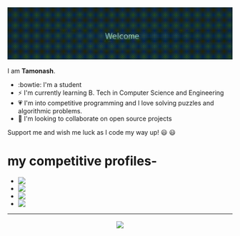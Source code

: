 <div align="center">
	<body>
    <img src="https://github.com/m-e-r-l-i-n/m-e-r-l-i-n/blob/master/readme2.gif">
    </body>
</div>

I am **Tamonash**.

- :bowtie: I'm a student
- ⚡ I'm currently learning B. Tech in Computer Science and Engineering
- :heartpulse: I'm into competitive programming and I love solving puzzles and algorithmic problems.  
- 👯 I'm looking to collaborate on open source projects

Support me and wish me luck as I code my way up! :smiley: :smiley:	

# my competitive profiles-

- <img align="left" src="https://cp-logo.vercel.app/codechef/tamo11" /> 
- <img align="left" src="https://cp-logo.vercel.app/codeforces/chris_11" />   
- <img align="left" src="https://cp-logo.vercel.app/atcoder/merlin" />
- <img align="left" src="https://cp-logo.vercel.app/topcoder/_merlin_" />


<!--
**m-e-r-l-i-n/m-e-r-l-i-n** is a ✨ _special_ ✨ repository because its `README.md` (this file) appears on your GitHub profile.

Here are some ideas to get you started:

- 🤔 I’m looking for help with 
- 💬 Ask me about ...
- 📫 How to reach me: ...
- 😄 Pronouns: ...
- ⚡ Fun fact: ...
-->

<hr>

<p align="center">
<a href="https://github.com/m-e-r-l-i-n">
  <img align="center" src="https://github-readme-stats.vercel.app/api/top-langs/?username=m-e-r-l-i-n&theme=dark&hide_langs_below=1 />
  <img align="center" src="https://github-readme-stats.vercel.app/api?username=m-e-r-l-i-n&show_icons=true&title_color=fff&icon_color=79ff97&text_color=9f9f9f&bg_color=151515" />
</a></p>
